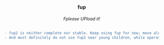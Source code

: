 <p align=center><img align=center src'logo.png' width=200 /></p>
<h3 align=center>fup</h3>
<h6 align=center>Fplease UPload it!</h6>

```diff
- fup2 is neither complete nor stable. Keep using fup for now; move along; nothing to see here.
- And most definitely do not use fup2 near young children, while operating motor vehicles, or for production work.
```
